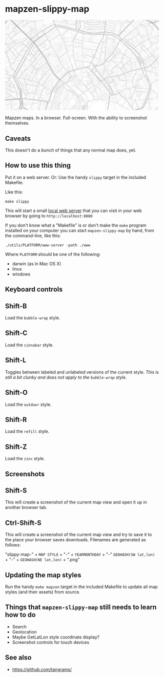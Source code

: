 # mapzen-slippy-map

![Moscow](images/slippy-map-refill-1459901070-ucftpmpg0vru-ucfv2b901vzu.png)

Mapzen maps. In a browser. Full-screen. With the ability to screenshot themselves.

## Caveats

This doesn't do a _bunch_ of things that any normal map does, yet.

## How to use this thing

Put it on a web server. Or: Use the handy `slippy` target in the included Makefile.

Like this:

```
make slippy
```

This will start a small [local web server](https://github.com/whosonfirst/go-whosonfirst-fileserver) that you can visit in your web browser by going to `http://localhost:8080`

If you don't know what a "Makefile" is or don't make the `make` program installed on your computer you can start `mapzen-slippy-map` by hand, from the command-line, like this:

```
./utils/PLATFORM/www-server -path ./www
```

Where `PLATFORM` should be one of the following:

* darwin (as in Mac OS X)
* linux
* windows

## Keyboard controls

## Shift-B

Load the `bubble-wrap` style.

## Shift-C

Load the `cinnabar` style.

## Shift-L

Toggles between labeled and unlabeled versions of the current style. _This is still a bit clunky and does not apply to the `bubble-wrap` style._

## Shift-O

Load the `outdoor` style.

## Shift-R

Load the `refill` style.

## Shift-Z

Load the `zinc` style.

## Screenshots

## Shift-S

This will create a screenshot of the current map view and open it up in another browser tab.

## Ctrl-Shift-S

This will create a screenshot of the current map view and try to save it to the place your browser saves downloads. Filenames are generated as follows:

"slippy-map-" + `MAP STYLE` + "-" + `YEARMONTHDAY` + "-" `GEOHASH(SW lat,lon)` + "-" + `GEOHASH(NE lat,lon)` + ".png"

## Updating the map styles

Run the handy `make mapzen` target in the included Makefile to update all map styles (and their assets) from source.

## Things that `mapzen-slippy-map` still needs to learn how to do

* Search
* Geolocation
* Maybe GetLatLon style coordinate display? 
* Screenshot controls for touch devices

## See also

* https://github.com/tangrams/



